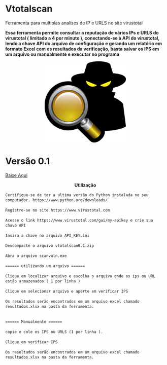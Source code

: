 # Vtotalscan
Ferramenta para multiplas analises de IP e URLS no site virustotal


<b>Essa ferramenta permite consultar a reputação de vários IPs e URLS do virustotal ( limitado a 4 por minuto ), conectando-se à API do virustotal, lendo a chave API do arquivo de configuração e gerando um relatório em formato Excel com os resultados da verificação, basta salvar os IPS em um arquivo ou manualmente   e executar no programa</b>


<p align="center">
  <img src="spy2-1.png" alt="Vtotalscan"/>
</p>

<p align="center">

<p/>

# Versão 0.1

<a href="https://github.com/SecZeroR/Vtotalscan/releases/download/vtotal/Vtotalscan0.1.zip">   Baixe Aqui </a></p>

<p align="center">
<b>Utilização</b> </p>


```
Certifique-se de ter a ultima versão do Python instalada no seu computador. https://www.python.org/downloads/

Registre-se no site https://www.virustotal.com

Acesse o link https://www.virustotal.com/gui/my-apikey e crie sua chave API

Insira a chave no arquivo API_KEY.ini

Descompacte o arquivo vtotalscan0.1.zip

Abra o arquivo scanvuln.exe 

====== utilizando um arquivo ======

Clique em localizar arquivo e escolha o arquivo onde os ips ou URL estão armazenados ( 1 por linha )

Clique em selecionar arquivo e aperte em verificar IPS

Os resultados serão encontrados em um arquivo excel chamado resultados.xlsx na pasta da ferramenta.


====== Manualmente ======

copie e cole os IPS ou URLS (1 por linha ).

Clique em verificar IPS

Os resultados serão encontrados em um arquivo excel chamado resultados.xlsx na pasta da ferramenta.

```




